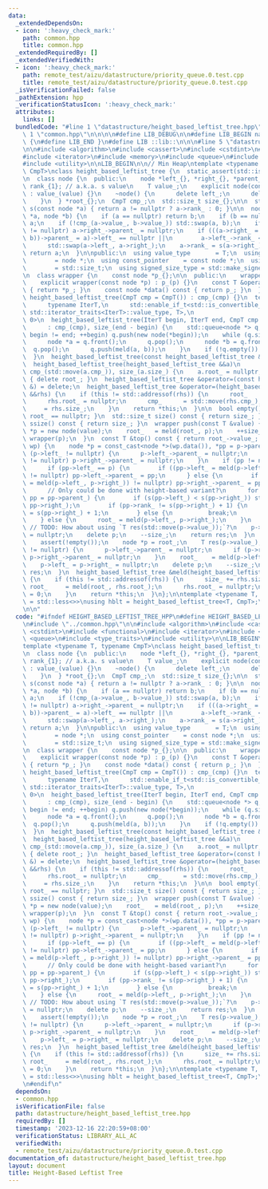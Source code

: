 ```yaml
---
data:
  _extendedDependsOn:
  - icon: ':heavy_check_mark:'
    path: common.hpp
    title: common.hpp
  _extendedRequiredBy: []
  _extendedVerifiedWith:
  - icon: ':heavy_check_mark:'
    path: remote_test/aizu/datastructure/priority_queue.0.test.cpp
    title: remote_test/aizu/datastructure/priority_queue.0.test.cpp
  _isVerificationFailed: false
  _pathExtension: hpp
  _verificationStatusIcon: ':heavy_check_mark:'
  attributes:
    links: []
  bundledCode: "#line 1 \"datastructure/height_based_leftist_tree.hpp\"\n\n\n\n#line\
    \ 1 \"common.hpp\"\n\n\n\n#define LIB_DEBUG\n\n#define LIB_BEGIN namespace lib\
    \ {\n#define LIB_END }\n#define LIB ::lib::\n\n\n#line 5 \"datastructure/height_based_leftist_tree.hpp\"\
    \n\n#include <algorithm>\n#include <cassert>\n#include <cstdint>\n#include <functional>\n\
    #include <iterator>\n#include <memory>\n#include <queue>\n#include <type_traits>\n\
    #include <utility>\n\nLIB_BEGIN\n\n// Min Heap\ntemplate <typename T, typename\
    \ CmpT>\nclass height_based_leftist_tree {\n  static_assert(std::is_copy_constructible_v<T>);\n\
    \n  class node {\n  public:\n    node *left_{}, *right_{}, *parent_{};\n    int\
    \ rank_{1}; // a.k.a. s value\n    T value_;\n    explicit node(const T &value)\
    \ : value_(value) {}\n    ~node() {\n      delete left_;\n      delete right_;\n\
    \    }\n  } *root_{};\n  CmpT cmp_;\n  std::size_t size_{};\n\n  static std::size_t\
    \ s(const node *a) { return a != nullptr ? a->rank_ : 0; }\n\n  node *meld(node\
    \ *a, node *b) {\n    if (a == nullptr) return b;\n    if (b == nullptr) return\
    \ a;\n    if (!cmp_(a->value_, b->value_)) std::swap(a, b);\n    if (a->right_\
    \ != nullptr) a->right_->parent_ = nullptr;\n    if (((a->right_ = meld(a->right_,\
    \ b))->parent_ = a)->left_ == nullptr ||\n        a->left_->rank_ < a->right_->rank_)\n\
    \      std::swap(a->left_, a->right_);\n    a->rank_ = s(a->right_) + 1;\n   \
    \ return a;\n  }\n\npublic:\n  using value_type       = T;\n  using pointer  \
    \        = node *;\n  using const_pointer    = const node *;\n  using size_type\
    \        = std::size_t;\n  using signed_size_type = std::make_signed_t<std::size_t>;\n\
    \n  class wrapper {\n    const node *p_{};\n\n  public:\n    wrapper() = default;\n\
    \    explicit wrapper(const node *p) : p_(p) {}\n    const T &operator*() const\
    \ { return *p_; }\n    const node *data() const { return p_; }\n  };\n\n  explicit\
    \ height_based_leftist_tree(CmpT cmp = CmpT()) : cmp_(cmp) {}\n  template <\n\
    \      typename IterT,\n      std::enable_if_t<std::is_convertible_v<typename\
    \ std::iterator_traits<IterT>::value_type, T>,\n                       int> =\
    \ 0>\n  height_based_leftist_tree(IterT begin, IterT end, CmpT cmp = CmpT())\n\
    \      : cmp_(cmp), size_(end - begin) {\n    std::queue<node *> q;\n    for (;\
    \ begin != end; ++begin) q.push(new node(*begin));\n    while (q.size() > 1) {\n\
    \      node *a = q.front();\n      q.pop();\n      node *b = q.front();\n    \
    \  q.pop();\n      q.push(meld(a, b));\n    }\n    if (!q.empty()) root_ = q.front();\n\
    \  }\n  height_based_leftist_tree(const height_based_leftist_tree &) = delete;\n\
    \  height_based_leftist_tree(height_based_leftist_tree &&a)\n      : root_(a.root_),\
    \ cmp_(std::move(a.cmp_)), size_(a.size_) {\n    a.root_ = nullptr;\n  }\n  ~height_based_leftist_tree()\
    \ { delete root_; }\n  height_based_leftist_tree &operator=(const height_based_leftist_tree\
    \ &) = delete;\n  height_based_leftist_tree &operator=(height_based_leftist_tree\
    \ &&rhs) {\n    if (this != std::addressof(rhs)) {\n      root_     = rhs.root_;\n\
    \      rhs.root_ = nullptr;\n      cmp_      = std::move(rhs.cmp_);\n      size_\
    \     = rhs.size_;\n    }\n    return *this;\n  }\n\n  bool empty() const { return\
    \ root_ == nullptr; }\n  std::size_t size() const { return size_; }\n  std::make_signed_t<std::size_t>\
    \ ssize() const { return size_; }\n  wrapper push(const T &value) {\n    node\
    \ *p = new node(value);\n    root_   = meld(root_, p);\n    ++size_;\n    return\
    \ wrapper(p);\n  }\n  const T &top() const { return root_->value_; }\n  T pop(wrapper\
    \ wp) {\n    node *p = const_cast<node *>(wp.data()), *pp = p->parent_;\n    if\
    \ (p->left_ != nullptr) {\n      p->left_->parent_ = nullptr;\n      if (p->right_\
    \ != nullptr) p->right_->parent_ = nullptr;\n    }\n    if (pp != nullptr) {\n\
    \      if (pp->left_ == p) {\n        if ((pp->left_ = meld(p->left_, p->right_))\
    \ != nullptr) pp->left_->parent_ = pp;\n      } else {\n        if ((pp->right_\
    \ = meld(p->left_, p->right_)) != nullptr) pp->right_->parent_ = pp;\n      }\n\
    \      // Only could be done with height-based variant?\n      for (; pp != nullptr;\
    \ pp = pp->parent_) {\n        if (s(pp->left_) < s(pp->right_)) std::swap(pp->left_,\
    \ pp->right_);\n        if (pp->rank_ != s(pp->right_) + 1) {\n          pp->rank_\
    \ = s(pp->right_) + 1;\n        } else {\n          break;\n        }\n      }\n\
    \    } else {\n      root_ = meld(p->left_, p->right_);\n    }\n    T res(p->value_);\
    \ // TODO: How about using `T res(std::move(p->value_));`?\n    p->left_ = p->right_\
    \ = nullptr;\n    delete p;\n    --size_;\n    return res;\n  }\n  T pop() {\n\
    \    assert(!empty());\n    node *p = root_;\n    T res(p->value_);\n    if (p->left_\
    \ != nullptr) {\n      p->left_->parent_ = nullptr;\n      if (p->right_ != nullptr)\
    \ p->right_->parent_ = nullptr;\n    }\n    root_    = meld(p->left_, p->right_);\n\
    \    p->left_ = p->right_ = nullptr;\n    delete p;\n    --size_;\n    return\
    \ res;\n  }\n  height_based_leftist_tree &meld(height_based_leftist_tree &rhs)\
    \ {\n    if (this != std::addressof(rhs)) {\n      size_ += rhs.size_;\n     \
    \ root_     = meld(root_, rhs.root_);\n      rhs.root_ = nullptr;\n      rhs.size_\
    \ = 0;\n    }\n    return *this;\n  }\n};\n\ntemplate <typename T, typename CmpT\
    \ = std::less<>>\nusing hblt = height_based_leftist_tree<T, CmpT>;\n\nLIB_END\n\
    \n\n"
  code: "#ifndef HEIGHT_BASED_LEFTIST_TREE_HPP\n#define HEIGHT_BASED_LEFTIST_TREE_HPP\n\
    \n#include \"../common.hpp\"\n\n#include <algorithm>\n#include <cassert>\n#include\
    \ <cstdint>\n#include <functional>\n#include <iterator>\n#include <memory>\n#include\
    \ <queue>\n#include <type_traits>\n#include <utility>\n\nLIB_BEGIN\n\n// Min Heap\n\
    template <typename T, typename CmpT>\nclass height_based_leftist_tree {\n  static_assert(std::is_copy_constructible_v<T>);\n\
    \n  class node {\n  public:\n    node *left_{}, *right_{}, *parent_{};\n    int\
    \ rank_{1}; // a.k.a. s value\n    T value_;\n    explicit node(const T &value)\
    \ : value_(value) {}\n    ~node() {\n      delete left_;\n      delete right_;\n\
    \    }\n  } *root_{};\n  CmpT cmp_;\n  std::size_t size_{};\n\n  static std::size_t\
    \ s(const node *a) { return a != nullptr ? a->rank_ : 0; }\n\n  node *meld(node\
    \ *a, node *b) {\n    if (a == nullptr) return b;\n    if (b == nullptr) return\
    \ a;\n    if (!cmp_(a->value_, b->value_)) std::swap(a, b);\n    if (a->right_\
    \ != nullptr) a->right_->parent_ = nullptr;\n    if (((a->right_ = meld(a->right_,\
    \ b))->parent_ = a)->left_ == nullptr ||\n        a->left_->rank_ < a->right_->rank_)\n\
    \      std::swap(a->left_, a->right_);\n    a->rank_ = s(a->right_) + 1;\n   \
    \ return a;\n  }\n\npublic:\n  using value_type       = T;\n  using pointer  \
    \        = node *;\n  using const_pointer    = const node *;\n  using size_type\
    \        = std::size_t;\n  using signed_size_type = std::make_signed_t<std::size_t>;\n\
    \n  class wrapper {\n    const node *p_{};\n\n  public:\n    wrapper() = default;\n\
    \    explicit wrapper(const node *p) : p_(p) {}\n    const T &operator*() const\
    \ { return *p_; }\n    const node *data() const { return p_; }\n  };\n\n  explicit\
    \ height_based_leftist_tree(CmpT cmp = CmpT()) : cmp_(cmp) {}\n  template <\n\
    \      typename IterT,\n      std::enable_if_t<std::is_convertible_v<typename\
    \ std::iterator_traits<IterT>::value_type, T>,\n                       int> =\
    \ 0>\n  height_based_leftist_tree(IterT begin, IterT end, CmpT cmp = CmpT())\n\
    \      : cmp_(cmp), size_(end - begin) {\n    std::queue<node *> q;\n    for (;\
    \ begin != end; ++begin) q.push(new node(*begin));\n    while (q.size() > 1) {\n\
    \      node *a = q.front();\n      q.pop();\n      node *b = q.front();\n    \
    \  q.pop();\n      q.push(meld(a, b));\n    }\n    if (!q.empty()) root_ = q.front();\n\
    \  }\n  height_based_leftist_tree(const height_based_leftist_tree &) = delete;\n\
    \  height_based_leftist_tree(height_based_leftist_tree &&a)\n      : root_(a.root_),\
    \ cmp_(std::move(a.cmp_)), size_(a.size_) {\n    a.root_ = nullptr;\n  }\n  ~height_based_leftist_tree()\
    \ { delete root_; }\n  height_based_leftist_tree &operator=(const height_based_leftist_tree\
    \ &) = delete;\n  height_based_leftist_tree &operator=(height_based_leftist_tree\
    \ &&rhs) {\n    if (this != std::addressof(rhs)) {\n      root_     = rhs.root_;\n\
    \      rhs.root_ = nullptr;\n      cmp_      = std::move(rhs.cmp_);\n      size_\
    \     = rhs.size_;\n    }\n    return *this;\n  }\n\n  bool empty() const { return\
    \ root_ == nullptr; }\n  std::size_t size() const { return size_; }\n  std::make_signed_t<std::size_t>\
    \ ssize() const { return size_; }\n  wrapper push(const T &value) {\n    node\
    \ *p = new node(value);\n    root_   = meld(root_, p);\n    ++size_;\n    return\
    \ wrapper(p);\n  }\n  const T &top() const { return root_->value_; }\n  T pop(wrapper\
    \ wp) {\n    node *p = const_cast<node *>(wp.data()), *pp = p->parent_;\n    if\
    \ (p->left_ != nullptr) {\n      p->left_->parent_ = nullptr;\n      if (p->right_\
    \ != nullptr) p->right_->parent_ = nullptr;\n    }\n    if (pp != nullptr) {\n\
    \      if (pp->left_ == p) {\n        if ((pp->left_ = meld(p->left_, p->right_))\
    \ != nullptr) pp->left_->parent_ = pp;\n      } else {\n        if ((pp->right_\
    \ = meld(p->left_, p->right_)) != nullptr) pp->right_->parent_ = pp;\n      }\n\
    \      // Only could be done with height-based variant?\n      for (; pp != nullptr;\
    \ pp = pp->parent_) {\n        if (s(pp->left_) < s(pp->right_)) std::swap(pp->left_,\
    \ pp->right_);\n        if (pp->rank_ != s(pp->right_) + 1) {\n          pp->rank_\
    \ = s(pp->right_) + 1;\n        } else {\n          break;\n        }\n      }\n\
    \    } else {\n      root_ = meld(p->left_, p->right_);\n    }\n    T res(p->value_);\
    \ // TODO: How about using `T res(std::move(p->value_));`?\n    p->left_ = p->right_\
    \ = nullptr;\n    delete p;\n    --size_;\n    return res;\n  }\n  T pop() {\n\
    \    assert(!empty());\n    node *p = root_;\n    T res(p->value_);\n    if (p->left_\
    \ != nullptr) {\n      p->left_->parent_ = nullptr;\n      if (p->right_ != nullptr)\
    \ p->right_->parent_ = nullptr;\n    }\n    root_    = meld(p->left_, p->right_);\n\
    \    p->left_ = p->right_ = nullptr;\n    delete p;\n    --size_;\n    return\
    \ res;\n  }\n  height_based_leftist_tree &meld(height_based_leftist_tree &rhs)\
    \ {\n    if (this != std::addressof(rhs)) {\n      size_ += rhs.size_;\n     \
    \ root_     = meld(root_, rhs.root_);\n      rhs.root_ = nullptr;\n      rhs.size_\
    \ = 0;\n    }\n    return *this;\n  }\n};\n\ntemplate <typename T, typename CmpT\
    \ = std::less<>>\nusing hblt = height_based_leftist_tree<T, CmpT>;\n\nLIB_END\n\
    \n#endif\n"
  dependsOn:
  - common.hpp
  isVerificationFile: false
  path: datastructure/height_based_leftist_tree.hpp
  requiredBy: []
  timestamp: '2023-12-16 22:20:59+08:00'
  verificationStatus: LIBRARY_ALL_AC
  verifiedWith:
  - remote_test/aizu/datastructure/priority_queue.0.test.cpp
documentation_of: datastructure/height_based_leftist_tree.hpp
layout: document
title: Height-Based Leftist Tree
---
```

